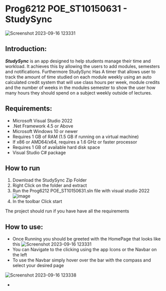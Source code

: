# Prog6212 POE_ST10150631 - StudySync
![Screenshot 2023-09-16 123331](https://github.com/ST10150631/Study-Sync-App/assets/101188233/845fd820-58cc-4f6e-b7ff-7f64674a08cb)

## Introduction:
***StudySync*** is an app designed to help students manage their time and workload. It achieves this by allowing the users to add modules, semesters and notifications. Furthermore StudySync Has A timer that allows user to track the amount of time studied on each module weekly using an auto calculated credit system that will use class hours per week, module credits and the number of weeks in the modules semester to show the user how many hours they should spend on a subject weekly outside of lectures.

## Requirements:
* Microsoft Visual Studio 2022
* .Net Framework 4.5 or Above
* Microsoft Windows 10 or newer
* Requires 1 GB of RAM (1.5 GB if running on a virtual machine)
* If x86 or AMD64/x64, requires a 1.6 GHz or faster processor
* Requires 1 GB of available hard disk space
* Visual Studio C# package

## How to run
1. Download the StudySync Zip Folder
2. Right Click on the folder and extract
3. Run the Prog6212 POE_ST10150631.sIn file with visual studio 2022
![image](https://github.com/ST10150631/Study-Sync-App/assets/101188233/c2c21406-0c1b-4dd4-987d-ad3b514ab483)
4. In the toolbar Click start

The project should run if you have have all the requirements

## How to use:
* Once Running you should be greeted with the HomePage that looks like this
![Screenshot 2023-09-16 123331](https://github.com/ST10150631/Study-Sync-App/assets/101188233/a8bb9173-4613-4f57-81c9-f93baf99b83d)
* You can Navigate to the clicking using the app Icons or the Navbar on the left
* To use the Navbar simply hover over the bar with the compass and select your desired page
  
![Screenshot 2023-09-16 123338](https://github.com/ST10150631/Study-Sync-App/assets/101188233/dc7c8a22-a755-493d-9235-2bb1f336d531)

*








